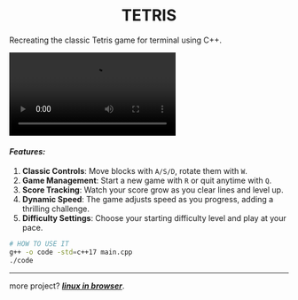 <h1 align="center">TETRIS</h1>

Recreating the classic Tetris game for terminal using C++.

<video alt="demo-tetris" src="./public/demo.mp4"></video>

#### **_Features:_**
1.   **Classic Controls**: Move blocks with `A/S/D`, rotate them with `W`.
2.   **Game Management**: Start a new game with `R` or quit anytime with `Q`.
3.   **Score Tracking**: Watch your score grow as you clear lines and level up.
4.   **Dynamic Speed**: The game adjusts speed as you progress, adding a thrilling challenge.
5.   **Difficulty Settings**: Choose your starting difficulty level and play at your pace.

```bash
# HOW TO USE IT
g++ -o code -std=c++17 main.cpp
./code
```

---

more project? [_**linux in browser**_](https://github.com/oyetanishq/browser-linux).